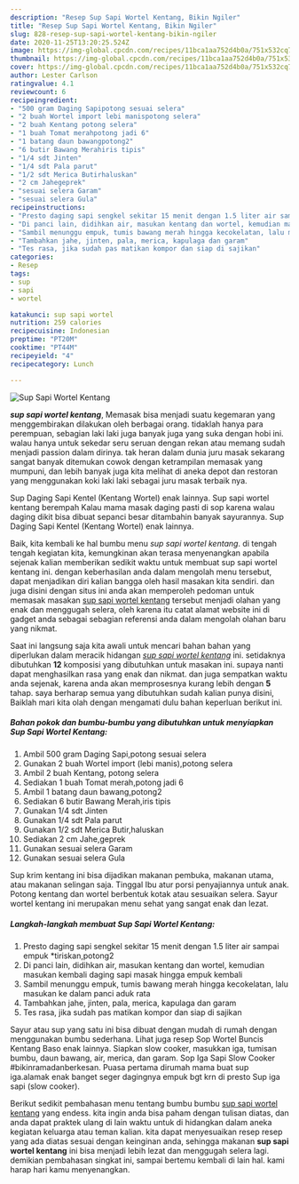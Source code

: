 ```yaml
---
description: "Resep Sup Sapi Wortel Kentang, Bikin Ngiler"
title: "Resep Sup Sapi Wortel Kentang, Bikin Ngiler"
slug: 828-resep-sup-sapi-wortel-kentang-bikin-ngiler
date: 2020-11-25T13:20:25.524Z
image: https://img-global.cpcdn.com/recipes/11bca1aa752d4b0a/751x532cq70/sup-sapi-wortel-kentang-foto-resep-utama.jpg
thumbnail: https://img-global.cpcdn.com/recipes/11bca1aa752d4b0a/751x532cq70/sup-sapi-wortel-kentang-foto-resep-utama.jpg
cover: https://img-global.cpcdn.com/recipes/11bca1aa752d4b0a/751x532cq70/sup-sapi-wortel-kentang-foto-resep-utama.jpg
author: Lester Carlson
ratingvalue: 4.1
reviewcount: 6
recipeingredient:
- "500 gram Daging Sapipotong sesuai selera"
- "2 buah Wortel import lebi manispotong selera"
- "2 buah Kentang potong selera"
- "1 buah Tomat merahpotong jadi 6"
- "1 batang daun bawangpotong2"
- "6 butir Bawang Merahiris tipis"
- "1/4 sdt Jinten"
- "1/4 sdt Pala parut"
- "1/2 sdt Merica Butirhaluskan"
- "2 cm Jahegeprek"
- "sesuai selera Garam"
- "sesuai selera Gula"
recipeinstructions:
- "Presto daging sapi sengkel sekitar 15 menit dengan 1.5 liter air sampai empuk *tiriskan,potong2"
- "Di panci lain, didihkan air, masukan kentang dan wortel, kemudian masukan kembali daging sapi masak hingga empuk kembali"
- "Sambil menunggu empuk, tumis bawang merah hingga kecokelatan, lalu masukan ke dalam panci aduk rata"
- "Tambahkan jahe, jinten, pala, merica, kapulaga dan garam"
- "Tes rasa, jika sudah pas matikan kompor dan siap di sajikan"
categories:
- Resep
tags:
- sup
- sapi
- wortel

katakunci: sup sapi wortel 
nutrition: 259 calories
recipecuisine: Indonesian
preptime: "PT20M"
cooktime: "PT44M"
recipeyield: "4"
recipecategory: Lunch

---
```



![Sup Sapi Wortel Kentang](https://img-global.cpcdn.com/recipes/11bca1aa752d4b0a/751x532cq70/sup-sapi-wortel-kentang-foto-resep-utama.jpg)

<b><i>sup sapi wortel kentang</i></b>, Memasak bisa menjadi suatu kegemaran yang menggembirakan dilakukan oleh berbagai orang. tidaklah hanya para perempuan, sebagian laki laki juga banyak juga yang suka dengan hobi ini. walau hanya untuk sekedar seru seruan dengan rekan atau memang sudah menjadi passion dalam dirinya. tak heran dalam dunia juru masak sekarang sangat banyak ditemukan cowok dengan ketrampilan memasak yang mumpuni, dan lebih banyak juga kita melihat di aneka depot dan restoran yang menggunakan koki laki laki sebagai juru masak terbaik nya.

Sup Daging Sapi Kentel (Kentang Wortel) enak lainnya. Sup sapi wortel kentang berempah Kalau mama masak daging pasti di sop karena walau daging dikit bisa dibuat sepanci besar ditambahin banyak sayurannya. Sup Daging Sapi Kentel (Kentang Wortel) enak lainnya.

Baik, kita kembali ke hal bumbu menu <i>sup sapi wortel kentang</i>. di tengah tengah kegiatan kita, kemungkinan akan terasa menyenangkan apabila sejenak kalian memberikan sedikit waktu untuk membuat sup sapi wortel kentang ini. dengan keberhasilan anda dalam mengolah menu tersebut, dapat menjadikan diri kalian bangga oleh hasil masakan kita sendiri. dan juga disini dengan situs ini anda akan memperoleh pedoman untuk memasak masakan <u>sup sapi wortel kentang</u> tersebut menjadi olahan yang enak dan menggugah selera, oleh karena itu catat alamat website ini di gadget anda sebagai sebagian referensi anda dalam mengolah olahan baru yang nikmat.


Saat ini langsung saja kita awali untuk mencari bahan bahan yang diperlukan dalam meracik hidangan <u><i>sup sapi wortel kentang</i></u> ini. setidaknya dibutuhkan <b>12</b> komposisi yang dibutuhkan untuk masakan ini. supaya nanti dapat menghasilkan rasa yang enak dan nikmat. dan juga sempatkan waktu anda sejenak, karena anda akan memprosesnya kurang lebih dengan <b>5</b> tahap. saya berharap semua yang dibutuhkan sudah kalian punya disini, Baiklah mari kita olah dengan mengamati dulu bahan keperluan berikut ini.

<!--inarticleads1-->

##### Bahan pokok dan bumbu-bumbu yang dibutuhkan untuk menyiapkan Sup Sapi Wortel Kentang:

1. Ambil 500 gram Daging Sapi,potong sesuai selera
1. Gunakan 2 buah Wortel import (lebi manis),potong selera
1. Ambil 2 buah Kentang, potong selera
1. Sediakan 1 buah Tomat merah,potong jadi 6
1. Ambil 1 batang daun bawang,potong2
1. Sediakan 6 butir Bawang Merah,iris tipis
1. Gunakan 1/4 sdt Jinten
1. Gunakan 1/4 sdt Pala parut
1. Gunakan 1/2 sdt Merica Butir,haluskan
1. Sediakan 2 cm Jahe,geprek
1. Gunakan sesuai selera Garam
1. Gunakan sesuai selera Gula


Sup krim kentang ini bisa dijadikan makanan pembuka, makanan utama, atau makanan selingan saja. Tinggal Ibu atur porsi penyajiannya untuk anak. Potong kentang dan wortel berbentuk kotak atau sesuaikan selera. Sayur wortel kentang ini merupakan menu sehat yang sangat enak dan lezat. 

<!--inarticleads2-->

##### Langkah-langkah membuat Sup Sapi Wortel Kentang:

1. Presto daging sapi sengkel sekitar 15 menit dengan 1.5 liter air sampai empuk *tiriskan,potong2
1. Di panci lain, didihkan air, masukan kentang dan wortel, kemudian masukan kembali daging sapi masak hingga empuk kembali
1. Sambil menunggu empuk, tumis bawang merah hingga kecokelatan, lalu masukan ke dalam panci aduk rata
1. Tambahkan jahe, jinten, pala, merica, kapulaga dan garam
1. Tes rasa, jika sudah pas matikan kompor dan siap di sajikan


Sayur atau sup yang satu ini bisa dibuat dengan mudah di rumah dengan menggunakan bumbu sederhana. Lihat juga resep Sop Wortel Buncis Kentang Baso enak lainnya. Siapkan slow cooker, masukkan iga, tumisan bumbu, daun bawang, air, merica, dan garam. Sop Iga Sapi Slow Cooker #bikinramadanberkesan. Puasa pertama dirumah mama buat sup iga.alamak enak banget seger dagingnya empuk bgt krn di presto Sup iga sapi (slow cooker). 

Berikut sedikit pembahasan menu tentang bumbu bumbu <u>sup sapi wortel kentang</u> yang endess. kita ingin anda bisa paham dengan tulisan diatas, dan anda dapat praktek ulang di lain waktu untuk di hidangkan dalam aneka kegiatan keluarga atau teman kalian. kita dapat menyesuaikan resep resep yang ada diatas sesuai dengan keinginan anda, sehingga makanan <b>sup sapi wortel kentang</b> ini bisa menjadi lebih lezat dan menggugah selera lagi. demikian pembahasan singkat ini, sampai bertemu kembali di lain hal. kami harap hari kamu menyenangkan.
